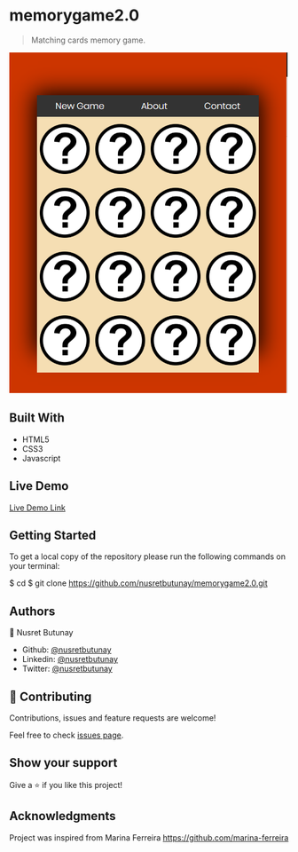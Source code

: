 # memorygame2.0

> Matching cards memory game.

![](img/memorygame.PNG)

## Built With

- HTML5
- CSS3
- Javascript

## Live Demo

[Live Demo Link](https://rawcdn.githack.com/nusretbutunay/memorygame2.0/184901803429bf4e9e718cce661fb0f24ff6abe2/index.html)

## Getting Started

To get a local copy of the repository please run the following commands on your terminal:

$ cd <folder>
$ git clone https://github.com/nusretbutunay/memorygame2.0.git

## Authors

👤 Nusret Butunay

- Github: [@nusretbutunay](https://github.com/nusretbutunay)
- Linkedin: [@nusretbutunay](https://www.linkedin.com/in/nusretbutunay)
- Twitter: [@nusretbutunay](https://twitter.com/nusretbutunay)

## 🤝 Contributing

Contributions, issues and feature requests are welcome!

Feel free to check [issues page](issues/).

## Show your support

Give a ⭐️ if you like this project!

## Acknowledgments

Project was inspired from Marina Ferreira https://github.com/marina-ferreira


